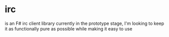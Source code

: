 irc
===

is an F# irc client library currently in the prototype stage, I'm looking to keep it as functionally pure as possible while making it easy to use
